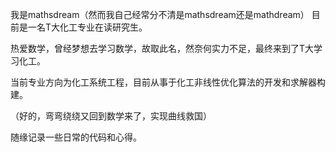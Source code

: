 <!--
**mathsdream/mathsdream** is a ✨ _special_ ✨ repository because its `README.md` (this file) appears on your GitHub profile.

Here are some ideas to get you started:

- 🔭 I’m currently working on ...
- 🌱 I’m currently learning ...
- 👯 I’m looking to collaborate on ...
- 🤔 I’m looking for help with ...
- 💬 Ask me about ...
- 📫 How to reach me: ...
- 😄 Pronouns: ...
- ⚡ Fun fact: ...
-->

我是mathsdream（然而我自己经常分不清是mathsdream还是mathdream）
目前是一名T大化工专业在读研究生。

热爱数学，曾经梦想去学习数学，故取此名，然奈何实力不足，最终来到了T大学习化工。

当前专业方向为化工系统工程，目前从事于化工非线性优化算法的开发和求解器构建。

（好的，弯弯绕绕又回到数学来了，实现曲线救国）

随缘记录一些日常的代码和心得。
